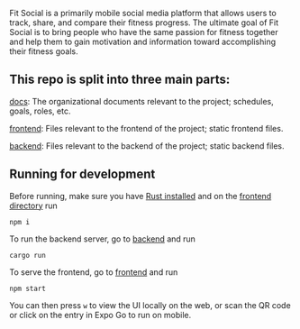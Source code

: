 Fit Social is a primarily mobile social media platform that allows users to track, share, and compare their fitness progress. The ultimate goal of Fit Social is to bring people who have the same passion for fitness together and help them to gain motivation and information toward accomplishing their fitness goals.

## This repo is split into three main parts: 

[docs](./docs): The organizational documents relevant to the project; schedules, goals, roles, etc.

[frontend](./frontend): Files relevant to the frontend of the project; static frontend files.

[backend](./backend): Files relevant to the backend of the project; static backend files.

## Running for development

Before running, make sure you have [Rust installed](https://www.rust-lang.org/tools/install) and on the [frontend directory](./frontend) run

```shell
npm i
```

To run the backend server, go to [backend](./backend) and run

```shell
cargo run
```

To serve the frontend, go to [frontend](./frontend) and run

```shell
npm start
```

You can then press `w` to view the UI locally on the web, or scan the QR code or click on the entry in Expo Go to run on mobile.

